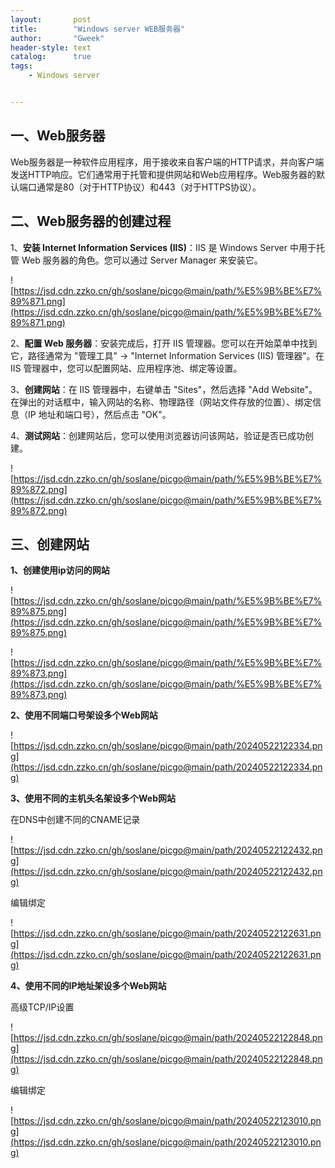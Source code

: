 ```yaml
---
layout:       post
title:        "Windows server WEB服务器"
author:       "Gweek"
header-style: text
catalog:      true
tags:
    - Windows server


---
```


## 一、Web服务器

Web服务器是一种软件应用程序，用于接收来自客户端的HTTP请求，并向客户端发送HTTP响应。它们通常用于托管和提供网站和Web应用程序。Web服务器的默认端口通常是80（对于HTTP协议）和443（对于HTTPS协议）。

## 二、Web服务器的创建过程

1、**安装 Internet Information Services (IIS)**：IIS 是 Windows Server 中用于托管 Web 服务器的角色。您可以通过 Server Manager 来安装它。

![https://jsd.cdn.zzko.cn/gh/soslane/picgo@main/path/%E5%9B%BE%E7%89%871.png](https://jsd.cdn.zzko.cn/gh/soslane/picgo@main/path/%E5%9B%BE%E7%89%871.png)

2、**配置 Web 服务器**：安装完成后，打开 IIS 管理器。您可以在开始菜单中找到它，路径通常为 "管理工具" -> "Internet Information Services (IIS) 管理器"。在 IIS 管理器中，您可以配置网站、应用程序池、绑定等设置。

3、**创建网站**：在 IIS 管理器中，右键单击 "Sites"，然后选择 "Add Website"。在弹出的对话框中，输入网站的名称、物理路径（网站文件存放的位置）、绑定信息（IP 地址和端口号），然后点击 "OK"。

4、**测试网站**：创建网站后，您可以使用浏览器访问该网站，验证是否已成功创建。

![https://jsd.cdn.zzko.cn/gh/soslane/picgo@main/path/%E5%9B%BE%E7%89%872.png](https://jsd.cdn.zzko.cn/gh/soslane/picgo@main/path/%E5%9B%BE%E7%89%872.png)

## 三、创建网站

**1、创建使用ip访问的网站**

![https://jsd.cdn.zzko.cn/gh/soslane/picgo@main/path/%E5%9B%BE%E7%89%875.png](https://jsd.cdn.zzko.cn/gh/soslane/picgo@main/path/%E5%9B%BE%E7%89%875.png)

![https://jsd.cdn.zzko.cn/gh/soslane/picgo@main/path/%E5%9B%BE%E7%89%873.png](https://jsd.cdn.zzko.cn/gh/soslane/picgo@main/path/%E5%9B%BE%E7%89%873.png)

**2、使用不同端口号架设多个Web网站**

![https://jsd.cdn.zzko.cn/gh/soslane/picgo@main/path/20240522122334.png](https://jsd.cdn.zzko.cn/gh/soslane/picgo@main/path/20240522122334.png)

**3、使用不同的主机头名架设多个Web网站**

在DNS中创建不同的CNAME记录

![https://jsd.cdn.zzko.cn/gh/soslane/picgo@main/path/20240522122432.png](https://jsd.cdn.zzko.cn/gh/soslane/picgo@main/path/20240522122432.png)

编辑绑定

![https://jsd.cdn.zzko.cn/gh/soslane/picgo@main/path/20240522122631.png](https://jsd.cdn.zzko.cn/gh/soslane/picgo@main/path/20240522122631.png)

**4、使用不同的IP地址架设多个Web网站**

高级TCP/IP设置

![https://jsd.cdn.zzko.cn/gh/soslane/picgo@main/path/20240522122848.png](https://jsd.cdn.zzko.cn/gh/soslane/picgo@main/path/20240522122848.png)

编辑绑定

![https://jsd.cdn.zzko.cn/gh/soslane/picgo@main/path/20240522123010.png](https://jsd.cdn.zzko.cn/gh/soslane/picgo@main/path/20240522123010.png)
